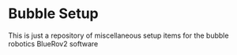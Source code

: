 # Bubble Setup

This is just a repository of miscellaneous setup items for the bubble robotics BlueRov2 software
